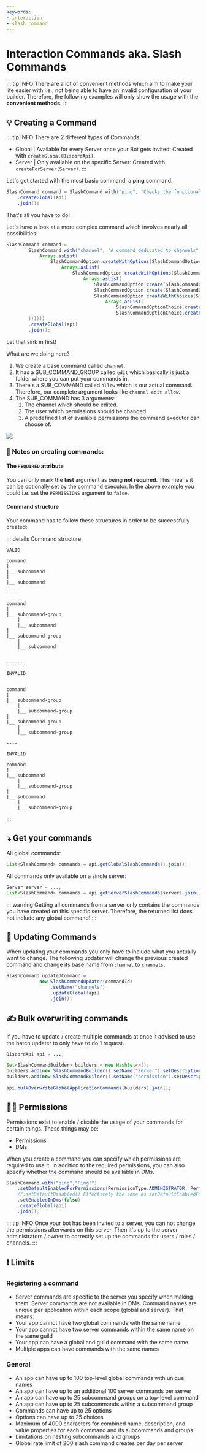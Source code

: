 ```yaml
---
keywords:
- interaction
- slash command
---
```

# Interaction Commands aka. Slash Commands
::: tip INFO
There are a lot of convenient methods which aim to make your life easier with i.e., not
being able to have an invalid configuration of your builder.
Therefore, the following examples will only show the usage with the **convenient methods**.
:::
## :bulb: Creating a Command
  
::: tip INFO
There are 2 different types of Commands:
- Global | Available for every Server once your Bot gets invited: Created with `createGlobal(DiscordApi)`.
- Server | Only available on the specific Server: Created with `createForServer(Server)`.
:::

Let's get started with the most basic command, a **ping** command.
``` java
SlashCommand command = SlashCommand.with("ping", "Checks the functionality of this command")
    .createGlobal(api)
    .join();
```

That's all you have to do!

Let's have a look at a more complex command which involves nearly all possibilities:

``` java
SlashCommand command =
        SlashCommand.with("channel", "A command dedicated to channels",
            Arrays.asList(
                SlashCommandOption.createWithOptions(SlashCommandOptionType.SUB_COMMAND_GROUP, "edit", "Edits a channel",
                    Arrays.asList(
                        SlashCommandOption.createWithOptions(SlashCommandOptionType.SUB_COMMAND, "allow", "Allows a permission to a user for a channel",
                            Arrays.asList(
                                SlashCommandOption.create(SlashCommandOptionType.CHANNEL, "channel", "The channel to modify", true),
                                SlashCommandOption.create(SlashCommandOptionType.USER, "user", "The user which permissions should be changed", true),
                                SlashCommandOption.createWithChoices(SlashCommandOptionType.DECIMAL, "permission", "The permission to allow", true,
                                    Arrays.asList(
                                        SlashCommandOptionChoice.create("manage", 0),
                                        SlashCommandOptionChoice.create("show", 1)))
        ))))))
        .createGlobal(api)
        .join();
```

Let that sink in first!

What are we doing here?
1. We create a base command called `channel`.
2. It has a SUB_COMMAND_GROUP called `edit` which basically is just a folder where you can put your commands in.
3. There's a SUB_COMMAND called `allow` which is our actual command. Therefore, our complete argument looks like `channel edit allow`.
4. The SUB_COMMAND has 3 arguments:
    1. The channel which should be edited.
    2. The user which permissions should be changed.
    3. A predefined list of available permissions the command executor can choose of.
    
![](https://i.imgur.com/Qb9lgqb.png)

### :notebook_with_decorative_cover: Notes on creating commands:

#### The `REQUIRED` attribute
You can only mark the **last** argument as being **not required**. This means it can be optionally set by the command executor.
In the above example you could i.e. set the `PERMISSIONS` argument to `false`.

#### Command structure
Your command has to follow these structures in order to be successfully created:

::: details Command structure
```
VALID

command
|
|__ subcommand
|
|__ subcommand

----

command
|
|__ subcommand-group
    |
    |__ subcommand
|
|__ subcommand-group
    |
    |__ subcommand


-------

INVALID


command
|
|__ subcommand-group
    |
    |__ subcommand-group
|
|__ subcommand-group
    |
    |__ subcommand-group

----

INVALID

command
|
|__ subcommand
    |
    |__ subcommand-group
|
|__ subcommand
    |
    |__ subcommand-group
```
:::
## :arrow_heading_down: Get your commands
All global commands:
``` java
List<SlashCommand> commands = api.getGlobalSlashCommands().join();
```
All commands only available on a single server:
``` java
Server server = ...;
List<SlashCommand> commands = api.getServerSlashCommands(server).join();
```
::: warning
Getting all commands from a server only contains the commands you have created on this specific server. 
Therefore, the returned list does not include any global command!
:::

## :hammer: Updating Commands
When updating your commands you only have to include what you actually want to change. 
The following updater will change the previous created command and change its base name from `channel` to `channels`. 
``` java
SlashCommand updatedCommand =
            new SlashCommandUpdater(commandId)
                .setName("channels")
                .updateGlobal(api)
                .join();
```

## :writing_hand: Bulk overwriting commands
If you have to update / create multiple commands at once it advised to use the batch updater to only have to do 1 request.
``` java
DiscordApi api = ...;

Set<SlashCommandBuilder> builders = new HashSet<>();
builders.add(new SlashCommandBuilder().setName("server").setDescription("A command for the server"));
builders.add(new SlashCommandBuilder().setName("permission").setDescription("A command for permissions"));
                                
api.bulkOverwriteGlobalApplicationCommands(builders).join();
```

## :policeman: Permissions
Permissions exist to enable / disable the usage of your commands for certain things. These things may be:
- Permissions
- DMs

When you create a command you can specify which permissions are required to use it. 
In addition to the required permissions, you can also specify whether the command should be available in DMs.

``` java
SlashCommand.with("ping","Ping!")
    .setDefaultEnabledForPermissions(PermissionType.ADMINISTRATOR, PermissionType.BAN_MEMBERS)
    //.setDefaultDisabled() Effectively the same as setDefaultEnabledForPermissions(PermissionType.ADMINISTRATOR) but this will lead to the default type by Discord.
    .setEnabledInDms(false)
    .createGlobal(api)
    .join();
```
::: tip INFO
Once your bot has been invited to a server, you can not change the permissions afterwards on this server. 
Then it's up to the server administrators / owner to correctly set up the commands for users / roles / channels.
:::


## :exclamation: Limits
### Registering a command
- Server commands are specific to the server you specify when making them. Server commands are not available in DMs. Command names are unique per application within each scope (global and server). That means:
- Your app cannot have two global commands with the same name
- Your app cannot have two server commands within the same name on the same guild
- Your app can have a global and guild command with the same name
- Multiple apps can have commands with the same names
### General
- An app can have up to 100 top-level global commands with unique names
- An app can have up to an additional 100 server commands per server
- An app can have up to 25 subcommand groups on a top-level command
- An app can have up to 25 subcommands within a subcommand group
- Commands can have up to 25 options
- Options can have up to 25 choices
- Maximum of 4000 characters for combined name, description, and value properties for each command and its subcommands and groups
- Limitations on nesting subcommands and groups
- Global rate limit of 200 slash command creates per day per server
